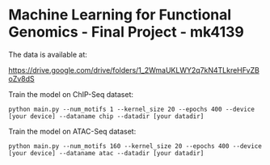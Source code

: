 # Machine Learning for Functional Genomics - Final Project - mk4139

The data is available at:

https://drive.google.com/drive/folders/1_2WmaUKLWY2q7kN4TLkreHFvZBoZv8dS

Train the model on ChIP-Seq dataset:

```
python main.py --num_motifs 1 --kernel_size 20 --epochs 400 --device [your device] --dataname chip --datadir [your datadir]
```

Train the model on ATAC-Seq dataset:

```
python main.py --num_motifs 160 --kernel_size 20 --epochs 400 --device [your device] --dataname atac --datadir [your datadir]
```

